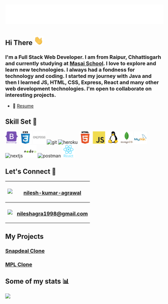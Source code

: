 <h1 align="center">
  <img src="https://github.com/nileshagrawal98/nileshagrawal98/blob/main/name.svg" alt="Nilesh Kumar Agrawal" />
</h1>

<h2>Hi There <img  src="https://raw.githubusercontent.com/ABSphreak/ABSphreak/master/gifs/Hi.gif" width="30px"></h2>

### I'm a **Full Stack Web Developer**. I am from Raipur, Chhattisgarh and currently studying at [Masai School](https://www.masaischool.com/). I love to explore and learn new technologies. I always had a fondness for technology and coding. I started my journey with Java and then I learned JS, HTML, CSS, Express, React and many other web development technologies. I'm open to collaborate on interesting projects.

- 📄 [Resume](https://drive.google.com/file/d/1W-tl_hNPk9nSy68DdP-oZFccWqzemgB6/view?usp=sharing)

## Skill Set :muscle:

<img src="https://raw.githubusercontent.com/devicons/devicon/master/icons/bootstrap/bootstrap-plain-wordmark.svg" alt="bootstrap" width="40" height="40"/> <img src="https://raw.githubusercontent.com/devicons/devicon/master/icons/css3/css3-original-wordmark.svg" alt="css3" width="40" height="40"/> <img src="https://raw.githubusercontent.com/devicons/devicon/master/icons/express/express-original-wordmark.svg" alt="express" width="40" height="40"/> <img src="https://www.vectorlogo.zone/logos/git-scm/git-scm-icon.svg" alt="git" width="40" height="40"/> <img src="https://www.vectorlogo.zone/logos/heroku/heroku-icon.svg" alt="heroku" width="40" height="40"/> <img src="https://raw.githubusercontent.com/devicons/devicon/master/icons/html5/html5-original-wordmark.svg" alt="html5" width="40" height="40"/> <img src="https://raw.githubusercontent.com/devicons/devicon/master/icons/javascript/javascript-original.svg" alt="javascript" width="40" height="40"/> <img src="https://raw.githubusercontent.com/devicons/devicon/master/icons/linux/linux-original.svg" alt="linux" width="40" height="40"/> <img src="https://raw.githubusercontent.com/devicons/devicon/master/icons/mongodb/mongodb-original-wordmark.svg" alt="mongodb" width="40" height="40"/> <img src="https://raw.githubusercontent.com/devicons/devicon/master/icons/mysql/mysql-original-wordmark.svg" alt="mysql" width="40" height="40"/> <img src="https://cdn.worldvectorlogo.com/logos/nextjs-2.svg" alt="nextjs" width="40" height="40"/> <img src="https://raw.githubusercontent.com/devicons/devicon/master/icons/nodejs/nodejs-original-wordmark.svg" alt="nodejs" width="40" height="40"/> <img src="https://www.vectorlogo.zone/logos/getpostman/getpostman-icon.svg" alt="postman" width="40" height="40"/> <img src="https://raw.githubusercontent.com/devicons/devicon/master/icons/react/react-original-wordmark.svg" alt="react" width="40" height="40"/>

## Let's Connect :handshake:

<img src="https://cdn2.iconfinder.com/data/icons/social-media-2285/512/1_Linkedin_unofficial_colored_svg-128.png" width="30">|<h3><a href="https://www.linkedin.com/in/nilesh-kumar-agrawal/">nilesh-kumar-agrawal</a></h3>
|--|--|
<img src="https://upload.wikimedia.org/wikipedia/commons/7/7e/Gmail_icon_%282020%29.svg" width="30">|<h3>nileshagra1998@gmail.com</h3>

## My Projects

### [Snapdeal Clone](https://snapdeal-clone.netlify.app/)

### [MPL Clone](https://mplclone.herokuapp.com/)

## Some of my stats :bar_chart:

<img src="https://github-readme-stats.vercel.app/api?username=nileshagrawal98&show_icons=true&theme=radical&include_all_commits=true">

<br>

